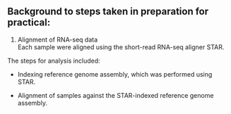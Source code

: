 ## Background to steps taken in preparation for practical:  
1. Alignment of RNA-seq data  
Each sample were aligned using the short-read RNA-seq aligner STAR.  

The steps for analysis included:
- Indexing reference genome assembly, which was performed using STAR.   

- Alignment of samples against the STAR-indexed reference genome assembly.  

